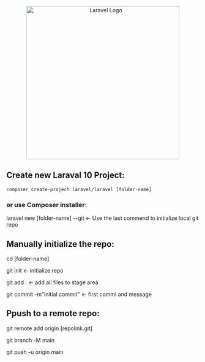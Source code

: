 <p align="center"><a href="https://laravel.com" target="_blank"><img src="https://raw.githubusercontent.com/laravel/art/master/logo-lockup/5%20SVG/2%20CMYK/1%20Full%20Color/laravel-logolockup-cmyk-red.svg" width="400" alt="Laravel Logo"></a></p>

## Create new Laraval 10 Project:

```
composer create-project laravel/laravel [folder-name]
```

### or use Composer installer:

laravel new [folder-name] --git <- Use the last commend to initialize local git repo

## Manually initialize the repo:

cd [folder-name]

git init <- initialize repo

git add . <- add all files to stage area

git commit -m"initial commit" <- first commi and message

## Ppush to a remote repo:

git remote add origin [repolink.git]

git branch -M main

git push -u origin main